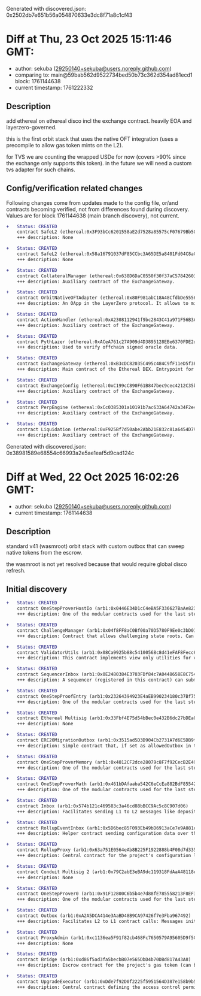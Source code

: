 Generated with discovered.json: 0x2502db7e651b56a054870633e3dc8f71a8c1cf43

# Diff at Thu, 23 Oct 2025 15:11:46 GMT:

- author: sekuba (<29250140+sekuba@users.noreply.github.com>)
- comparing to: main@59bab562d9522734bed50b73c362d354ad81ecd1 block: 1761144638
- current timestamp: 1761222332

## Description

add ethereal on ethereal disco incl the exchange contract. heavily EOA and layerzero-governed.

this is the first orbit stack that uses the native OFT integration (uses a precompile to allow gas token mints on the L2).

for TVS we are counting the wrapped USDe for now (covers >90% since the exchange only supports this token). in the future we will need a custom tvs adapter for such chains.

## Config/verification related changes

Following changes come from updates made to the config file,
or/and contracts becoming verified, not from differences found during
discovery. Values are for block 1761144638 (main branch discovery), not current.

```diff
+   Status: CREATED
    contract SafeL2 (ethereal:0x3F93bCc6201558aE2d7528a85575cF07679Bb50e)
    +++ description: None
```

```diff
+   Status: CREATED
    contract SafeL2 (ethereal:0x58a16791037dF85CCbc3A65DE5a8401Fd04C8aC8)
    +++ description: None
```

```diff
+   Status: CREATED
    contract CollateralManager (ethereal:0x638D6DaC0550f30f37aC5784260309Ac89302faA)
    +++ description: Auxiliary contract of the ExchangeGateway.
```

```diff
+   Status: CREATED
    contract OrbitNativeOFTAdapter (ethereal:0x80F981abC18A48CfdbDe5556F9B72e6a726F0FF3)
    +++ description: An OApp in the LayerZero protocol. It allows to mint the native token using the arbNativeTokenManager precompile on ArbOs. This means that the native token inherits all trust assumptions of the LayerZero security stack configured for this OApp and its crosschein peers, including minting and burning.
```

```diff
+   Status: CREATED
    contract ActionHandler (ethereal:0xA2308112941f9bc2843C41a971F56B3Ac6E2167a)
    +++ description: Auxiliary contract of the ExchangeGateway.
```

```diff
+   Status: CREATED
    contract PythLazer (ethereal:0xACeA761c27A909d4D3895128EBe6370FDE2dF481)
    +++ description: Used to verify offchain signed oracle data.
```

```diff
+   Status: CREATED
    contract ExchangeGateway (ethereal:0xB3cDC82035C495c484C9fF11eD5f3Ff6d342e3cc)
    +++ description: Main contract of the Ethereal DEX. Entrypoint for users to deposit and withdraw funds and for operators submit user actions.
```

```diff
+   Status: CREATED
    contract ExchangeConfig (ethereal:0xC199cC890F61B847bec9cec4212C35b759A9fD38)
    +++ description: Auxiliary contract of the ExchangeGateway.
```

```diff
+   Status: CREATED
    contract PerpEngine (ethereal:0xCc0385301a10191b7ac633A64742a34F2e4cFB37)
    +++ description: Auxiliary contract of the ExchangeGateway.
```

```diff
+   Status: CREATED
    contract Liquidation (ethereal:0xF925Bf7d50abe2Abb21E832c81a6454D791Ad5c0)
    +++ description: Auxiliary contract of the ExchangeGateway.
```

Generated with discovered.json: 0x38981589e68554c66993a2e5ae1eaf5d9cad124c

# Diff at Wed, 22 Oct 2025 16:02:26 GMT:

- author: sekuba (<29250140+sekuba@users.noreply.github.com>)
- current timestamp: 1761144638

## Description

standard v41 (wasmroot) orbit stack with custom outbox that can sweep native tokens from the escrow.

the wasmroot is not yet resolved because that would require global disco refresh.

## Initial discovery

```diff
+   Status: CREATED
    contract OneStepProverHostIo (arb1:0x0446E34D1cC4eBA5F336627BaAe82332c8607043)
    +++ description: One of the modular contracts used for the last step of a fraud proof, which is simulated inside a WASM virtual machine.
```

```diff
+   Status: CREATED
    contract ChallengeManager (arb1:0x04f8FF8aC0Bf00a70D5780F9Ee0c3bD01296ba0E)
    +++ description: Contract that allows challenging state roots. Can be called through the RollupProxy by Validators or the UpgradeExecutor.
```

```diff
+   Status: CREATED
    contract ValidatorUtils (arb1:0x08Ca9925b88c54100568c8d41eFAF8Fecc695d3a)
    +++ description: This contract implements view only utilities for validators.
```

```diff
+   Status: CREATED
    contract SequencerInbox (arb1:0x0E2480384E3703FDf84c7A0448658E8C7543b3a8)
    +++ description: A sequencer (registered in this contract) can submit transaction batches or commitments here.
```

```diff
+   Status: CREATED
    contract OneStepProofEntry (arb1:0x23264394923E4aEB990234180c37Bf757667C6f7)
    +++ description: One of the modular contracts used for the last step of a fraud proof, which is simulated inside a WASM virtual machine.
```

```diff
+   Status: CREATED
    contract Ethereal Multisig (arb1:0x33Fbf4E75d54bBec0e432B6dc27bDEa0ca5DEdf9)
    +++ description: None
```

```diff
+   Status: CREATED
    contract ERC20MigrationOutbox (arb1:0x3515ad5D3D904Cb2731A7d6E5DB9f35D6CAFEB14)
    +++ description: Simple contract that, if set as allowedOutbox in the arb1:0xd86f5ad3fa5becbB07e565DbD4b70DBd817A43A8, allows to sweep all native tokens from the escrow to arb1:0x33Fbf4E75d54bBec0e432B6dc27bDEa0ca5DEdf9.
```

```diff
+   Status: CREATED
    contract OneStepProverMemory (arb1:0x4012CF2dce28079c8F7f92CecB2E494F4AcB9351)
    +++ description: One of the modular contracts used for the last step of a fraud proof, which is simulated inside a WASM virtual machine.
```

```diff
+   Status: CREATED
    contract OneStepProverMath (arb1:0x461bDAfaaba542C6eCcEa882BdF85542Ed7158C5)
    +++ description: One of the modular contracts used for the last step of a fraud proof, which is simulated inside a WASM virtual machine.
```

```diff
+   Status: CREATED
    contract Inbox (arb1:0x574b121c469583c3a46cd88bBCC9Ac5c8C907d06)
    +++ description: Facilitates sending L1 to L2 messages like depositing ETH, but does not escrow funds.
```

```diff
+   Status: CREATED
    contract RollupEventInbox (arb1:0x5D6bec85F093Eb49bD6913aCe7e9A081c41aed8F)
    +++ description: Helper contract sending configuration data over the bridge during the systems initialization.
```

```diff
+   Status: CREATED
    contract RollupProxy (arb1:0x63a751E0564eAb8B225F1922888b4F08d7d33561)
    +++ description: Central contract for the project's configuration like its execution logic hash (`wasmModuleRoot`) and addresses of the other system contracts. Entry point for Proposers creating new Rollup Nodes (state commitments) and Challengers submitting fraud proofs (In the Orbit stack, these two roles are both held by the Validators).
```

```diff
+   Status: CREATED
    contract Conduit Multisig 2 (arb1:0x79C2abE3eBA9dc119318FdAaA48118e1CDB53F56)
    +++ description: None
```

```diff
+   Status: CREATED
    contract OneStepProver0 (arb1:0x91F12800C6b5b4e7d88fE785558213F8EF3F4586)
    +++ description: One of the modular contracts used for the last step of a fraud proof, which is simulated inside a WASM virtual machine.
```

```diff
+   Status: CREATED
    contract Outbox (arb1:0xA2A5DCA414e3AaBD48B9CA97426f7e3Fba967492)
    +++ description: Facilitates L2 to L1 contract calls: Messages initiated from L2 (for example withdrawal messages) eventually resolve in execution on L1.
```

```diff
+   Status: CREATED
    contract ProxyAdmin (arb1:0xc1136ea5F91f82cb468Fc7650579A95605D9f5C2)
    +++ description: None
```

```diff
+   Status: CREATED
    contract Bridge (arb1:0xd86f5ad3fa5becbB07e565DbD4b70DBd817A43A8)
    +++ description: Escrow contract for the project's gas token (can be different from ETH). Keeps a list of allowed Inboxes and Outboxes for canonical bridge messaging.
```

```diff
+   Status: CREATED
    contract UpgradeExecutor (arb1:0xDde7f92D0f2225f5951564D387e158b9b57f95F3)
    +++ description: Central contract defining the access control permissions for upgrading the system contract implementations.
```
